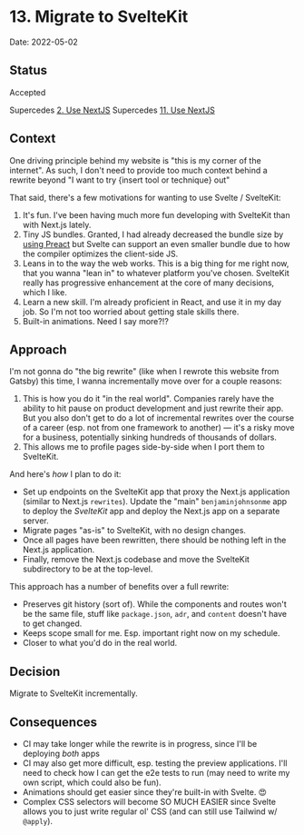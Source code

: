 # 13. Migrate to SvelteKit

Date: 2022-05-02

## Status

Accepted

Supercedes [2. Use NextJS](0002-use-nextjs.md)
Supercedes [11. Use NextJS](0011-use-preact.md)

## Context

One driving principle behind my website is "this is my corner of the internet". As such, I don't need to provide too much context behind a rewrite beyond "I want to try {insert tool or technique} out"

That said, there's a few motivations for wanting to use Svelte / SvelteKit:

1. It's fun. I've been having much more fun developing with SvelteKit than with Next.js lately.
2. Tiny JS bundles. Granted, I had already decreased the bundle size by [using Preact](0011-use-preact.md) but Svelte can support an even smaller bundle due to how the compiler optimizes the client-side JS.
3. Leans in to the way the web works. This is a big thing for me right now, that you wanna "lean in" to whatever platform you've chosen. SvelteKit really has progressive enhancement at the core of many decisions, which I like.
4. Learn a new skill. I'm already proficient in React, and use it in my day job. So I'm not too worried about getting stale skills there.
5. Built-in animations. Need I say more?!?

## Approach

I'm not gonna do "the big rewrite" (like when I rewrote this website from Gatsby) this time, I wanna incrementally move over for a couple reasons:

1. This is how you do it "in the real world". Companies rarely have the ability to hit pause on product development and just rewrite their app. But you also don't get to do a lot of incremental rewrites over the course of a career (esp. not from one framework to another) — it's a risky move for a business, potentially sinking hundreds of thousands of dollars.
2. This allows me to profile pages side-by-side when I port them to SvelteKit.

And here's _how_ I plan to do it:

- Set up endpoints on the SvelteKit app that proxy the Next.js application (similar to Next.js `rewrites`). Update the "main" `benjaminjohnsonme` app to deploy the _SvelteKit_ app and deploy the Next.js app on a separate server.
- Migrate pages "as-is" to SvelteKit, with no design changes.
- Once all pages have been rewritten, there should be nothing left in the Next.js application.
- Finally, remove the Next.js codebase and move the SvelteKit subdirectory to be at the top-level.

This approach has a number of benefits over a full rewrite:

- Preserves git history (sort of). While the components and routes won't be the same file, stuff like `package.json`, `adr`, and `content` doesn't have to get changed.
- Keeps scope small for me. Esp. important right now on my schedule.
- Closer to what you'd do in the real world.

## Decision

Migrate to SvelteKit incrementally.

## Consequences

- CI may take longer while the rewrite is in progress, since I'll be deploying _both_ apps
- CI may also get more difficult, esp. testing the preview applications. I'll need to check how I can get the e2e tests to run (may need to write my own script, which could also be fun).
- Animations should get easier since they're built-in with Svelte. 😍
- Complex CSS selectors will become SO MUCH EASIER since Svelte allows you to just write regular ol' CSS (and can still use Tailwind w/ `@apply`).
